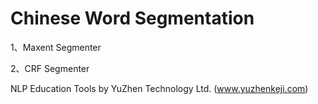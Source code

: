 Chinese Word Segmentation
====================

1、Maxent Segmenter

2、CRF Segmenter

NLP Education Tools by YuZhen Technology Ltd. (www.yuzhenkeji.com)
